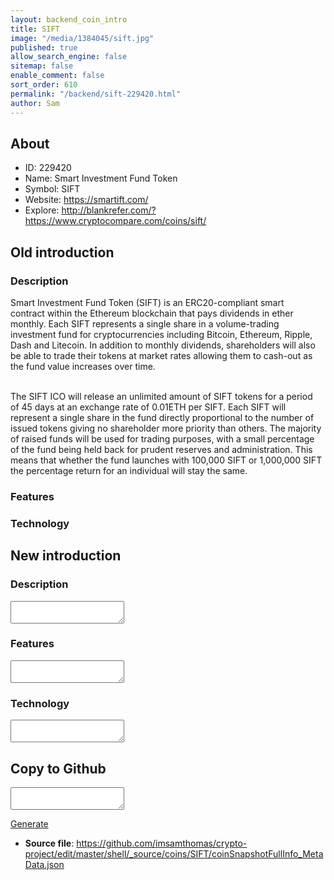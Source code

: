 ```yaml
---
layout: backend_coin_intro
title: SIFT
image: "/media/1384045/sift.jpg"
published: true
allow_search_engine: false
sitemap: false
enable_comment: false
sort_order: 610
permalink: "/backend/sift-229420.html"
author: Sam
---
```


## About

- ID: 229420
- Name: Smart Investment Fund Token
- Symbol: SIFT
- Website: https://smartift.com/
- Explore: http://blankrefer.com/?https://www.cryptocompare.com/coins/sift/


## Old introduction

### Description

<p>Smart Investment Fund Token (SIFT) is an ERC20-compliant smart contract within the Ethereum blockchain that pays dividends in ether monthly. Each SIFT represents a single share in a volume-trading investment fund for cryptocurrencies including Bitcoin, Ethereum, Ripple, Dash and Litecoin. In addition to monthly dividends, shareholders will also be able to trade their tokens at market rates allowing them to cash-out as the fund value increases over time.</p><p><br />The SIFT ICO will release an unlimited amount of SIFT tokens for a period of 45 days at an exchange rate of 0.01ETH per SIFT. Each SIFT will represent a single share in the fund directly proportional to the number of issued tokens giving no shareholder more priority than others. The majority of raised funds will be used for trading purposes, with a small percentage of the fund being held back for prudent reserves and administration. This means that whether the fund launches with 100,000 SIFT or 1,000,000 SIFT the percentage return for an individual will stay the same.</p>

### Features


### Technology




## New introduction


### Description
<textarea id="meta_description" name="description"></textarea>

### Features
<textarea id="meta_features" name="features"></textarea>

### Technology
<textarea id="meta_technology" name="technology"></textarea>


## Copy to Github

<textarea id="coinsnapshotfullinfo_metadata"></textarea>

<a href="#gen" onclick="generateMetaDatJson()">Generate</a>

- **Source file**: <a href="https://github.com/imsamthomas/crypto-project/edit/master/shell/_source/coins/SIFT/coinSnapshotFullInfo_MetaData.json">https://github.com/imsamthomas/crypto-project/edit/master/shell/_source/coins/SIFT/coinSnapshotFullInfo_MetaData.json</a>

